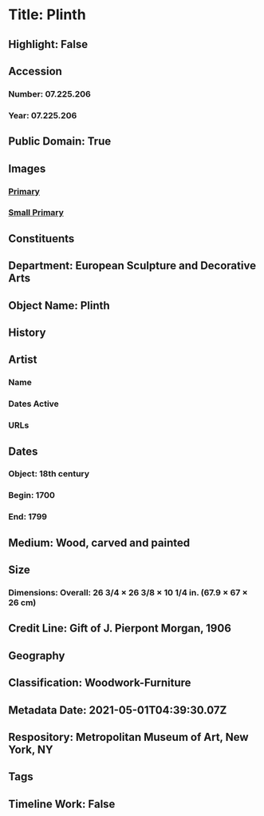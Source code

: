 # Title: Plinth
## Highlight: False
## Accession
### Number: 07.225.206
### Year: 07.225.206
## Public Domain: True
## Images
### [Primary](https://images.metmuseum.org/CRDImages/es/original/4963.jpg)
### [Small Primary](https://images.metmuseum.org/CRDImages/es/web-large/4963.jpg)
## Constituents
## Department: European Sculpture and Decorative Arts
## Object Name: Plinth
## History
## Artist
### Name
### Dates Active
### URLs
## Dates
### Object: 18th century
### Begin: 1700
### End: 1799
## Medium: Wood, carved and painted
## Size
### Dimensions: Overall: 26 3/4 × 26 3/8 × 10 1/4 in. (67.9 × 67 × 26 cm)
## Credit Line: Gift of J. Pierpont Morgan, 1906
## Geography
## Classification: Woodwork-Furniture
## Metadata Date: 2021-05-01T04:39:30.07Z
## Respository: Metropolitan Museum of Art, New York, NY
## Tags
## Timeline Work: False